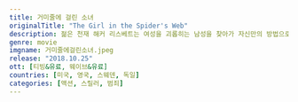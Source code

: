 ```yaml
---
title: 거미줄에 걸린 소녀
originalTitle: "The Girl in the Spider's Web"
description: 젊은 천재 해커 리스베트는 여성을 괴롭히는 남성을 찾아가 자신만의 방법으로 처단해서 악의 심판자라 불린다. 한 의뢰인으로부터 자신의 연구 결과를 해킹해달라는 제안을 받은 그녀가 이번에 해킹해야 하는 곳은 미 정보국 NSA. 무사히 해킹에 성공하지만 괴한의 공격을 받고 자료를 뺏기게 된 그녀는 자료를 되찾기 위해 추적을 시작하고, 이 일이 국제 해커 범죄 조직 스파이더와 그녀의 쌍둥이 여동생 카밀라가 관련돼 있다는 것을 알게 된다. 사건의 진실과 스파이더스의 정체를 파헤칠수록 더 큰 위협에 처하게 되는데...
genre: movie
imgname: 거미줄에걸린소녀.jpeg
release: "2018.10.25"
ott: [티빙&유료, 웨이브&유료]
countries: [미국, 영국, 스웨덴, 독일]
categories: [액션, 스릴러, 범죄]
---
```

